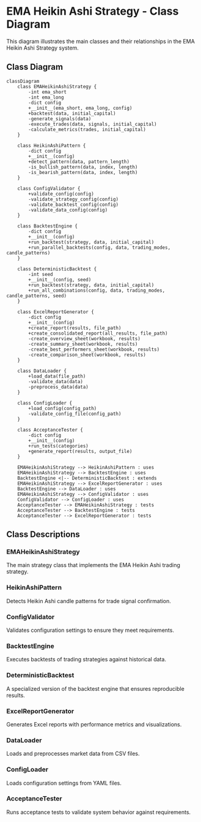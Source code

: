# EMA Heikin Ashi Strategy - Class Diagram

This diagram illustrates the main classes and their relationships in the EMA Heikin Ashi Strategy system.

## Class Diagram

```mermaid
classDiagram
    class EMAHeikinAshiStrategy {
        -int ema_short
        -int ema_long
        -dict config
        +__init__(ema_short, ema_long, config)
        +backtest(data, initial_capital)
        -generate_signals(data)
        -execute_trades(data, signals, initial_capital)
        -calculate_metrics(trades, initial_capital)
    }
    
    class HeikinAshiPattern {
        -dict config
        +__init__(config)
        +detect_pattern(data, pattern_length)
        -is_bullish_pattern(data, index, length)
        -is_bearish_pattern(data, index, length)
    }
    
    class ConfigValidator {
        +validate_config(config)
        -validate_strategy_config(config)
        -validate_backtest_config(config)
        -validate_data_config(config)
    }
    
    class BacktestEngine {
        -dict config
        +__init__(config)
        +run_backtest(strategy, data, initial_capital)
        +run_parallel_backtests(config, data, trading_modes, candle_patterns)
    }
    
    class DeterministicBacktest {
        -int seed
        +__init__(config, seed)
        +run_backtest(strategy, data, initial_capital)
        +run_all_combinations(config, data, trading_modes, candle_patterns, seed)
    }
    
    class ExcelReportGenerator {
        -dict config
        +__init__(config)
        +create_report(results, file_path)
        +create_consolidated_report(all_results, file_path)
        -create_overview_sheet(workbook, results)
        -create_summary_sheet(workbook, results)
        -create_best_performers_sheet(workbook, results)
        -create_comparison_sheet(workbook, results)
    }
    
    class DataLoader {
        +load_data(file_path)
        -validate_data(data)
        -preprocess_data(data)
    }
    
    class ConfigLoader {
        +load_config(config_path)
        -validate_config_file(config_path)
    }
    
    class AcceptanceTester {
        -dict config
        +__init__(config)
        +run_tests(categories)
        +generate_report(results, output_file)
    }
    
    EMAHeikinAshiStrategy --> HeikinAshiPattern : uses
    EMAHeikinAshiStrategy --> BacktestEngine : uses
    BacktestEngine <|-- DeterministicBacktest : extends
    EMAHeikinAshiStrategy --> ExcelReportGenerator : uses
    BacktestEngine --> DataLoader : uses
    EMAHeikinAshiStrategy --> ConfigValidator : uses
    ConfigValidator --> ConfigLoader : uses
    AcceptanceTester --> EMAHeikinAshiStrategy : tests
    AcceptanceTester --> BacktestEngine : tests
    AcceptanceTester --> ExcelReportGenerator : tests
```

## Class Descriptions

### EMAHeikinAshiStrategy
The main strategy class that implements the EMA Heikin Ashi trading strategy.

### HeikinAshiPattern
Detects Heikin Ashi candle patterns for trade signal confirmation.

### ConfigValidator
Validates configuration settings to ensure they meet requirements.

### BacktestEngine
Executes backtests of trading strategies against historical data.

### DeterministicBacktest
A specialized version of the backtest engine that ensures reproducible results.

### ExcelReportGenerator
Generates Excel reports with performance metrics and visualizations.

### DataLoader
Loads and preprocesses market data from CSV files.

### ConfigLoader
Loads configuration settings from YAML files.

### AcceptanceTester
Runs acceptance tests to validate system behavior against requirements.
